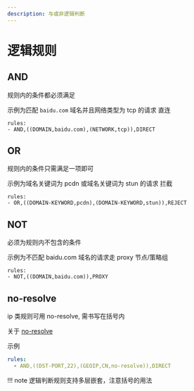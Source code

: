 ```yaml
---
description: 与或非逻辑判断
---
```

# 逻辑规则

## AND

规则内的条件都必须满足

示例为匹配 `baidu.com` 域名并且网络类型为 tcp 的请求 直连

```
rules:
- AND,((DOMAIN,baidu.com),(NETWORK,tcp)),DIRECT
```

## OR

规则内的条件只需满足一项即可

示例为域名关键词为 pcdn 或域名关键词为 stun 的请求 拦截

```
rules:
- OR,((DOMAIN-KEYWORD,pcdn),(DOMAIN-KEYWORD,stun)),REJECT
```

## NOT

必须为规则内不包含的条件

示例为不匹配 baidu.com 域名的请求走 proxy 节点/策略组

```
rules:
- NOT,((DOMAIN,baidu.com)),PROXY
```

## no-resolve

ip 类规则可用 no-resolve, 需书写在括号内

关于 [no-resolve](ipcidr.md#no-resolve)

示例

```yaml
rules:
  - AND,((DST-PORT,22),(GEOIP,CN,no-resolve)),DIRECT
```

!!! note
    逻辑判断规则支持多层嵌套，注意括号的用法
